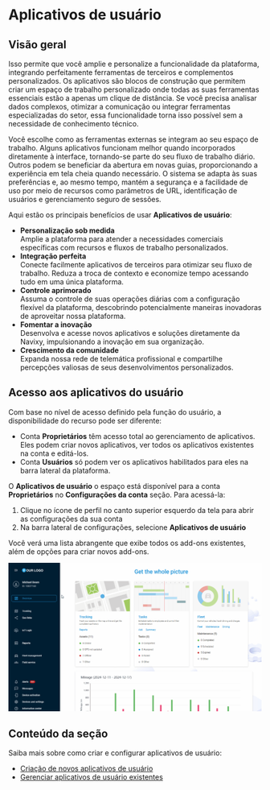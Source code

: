 # Aplicativos de usuário

## Visão geral

Isso permite que você amplie e personalize a funcionalidade da plataforma, integrando perfeitamente ferramentas de terceiros e complementos personalizados. Os aplicativos são blocos de construção que permitem criar um espaço de trabalho personalizado onde todas as suas ferramentas essenciais estão a apenas um clique de distância. Se você precisa analisar dados complexos, otimizar a comunicação ou integrar ferramentas especializadas do setor, essa funcionalidade torna isso possível sem a necessidade de conhecimento técnico.

Você escolhe como as ferramentas externas se integram ao seu espaço de trabalho. Alguns aplicativos funcionam melhor quando incorporados diretamente à interface, tornando-se parte do seu fluxo de trabalho diário. Outros podem se beneficiar da abertura em novas guias, proporcionando a experiência em tela cheia quando necessário. O sistema se adapta às suas preferências e, ao mesmo tempo, mantém a segurança e a facilidade de uso por meio de recursos como parâmetros de URL, identificação de usuários e gerenciamento seguro de sessões.

Aqui estão os principais benefícios de usar **Aplicativos de usuário**:

- **Personalização sob medida**  
Amplie a plataforma para atender a necessidades comerciais específicas com recursos e fluxos de trabalho personalizados.
- **Integração perfeita**  
Conecte facilmente aplicativos de terceiros para otimizar seu fluxo de trabalho. Reduza a troca de contexto e economize tempo acessando tudo em uma única plataforma.
- **Controle aprimorado**  
Assuma o controle de suas operações diárias com a configuração flexível da plataforma, descobrindo potencialmente maneiras inovadoras de aproveitar nossa plataforma.
- **Fomentar a inovação**  
Desenvolva e acesse novos aplicativos e soluções diretamente da Navixy, impulsionando a inovação em sua organização.
- **Crescimento da comunidade**  
Expanda nossa rede de telemática profissional e compartilhe percepções valiosas de seus desenvolvimentos personalizados.

## Acesso aos aplicativos do usuário

Com base no nível de acesso definido pela função do usuário, a disponibilidade do recurso pode ser diferente:

- Conta **Proprietários** têm acesso total ao gerenciamento de aplicativos. Eles podem criar novos aplicativos, ver todos os aplicativos existentes na conta e editá-los.
- Conta **Usuários** só podem ver os aplicativos habilitados para eles na barra lateral da plataforma.

O **Aplicativos de usuário** o espaço está disponível para a conta **Proprietários** no **Configurações da conta** seção. Para acessá-la:

1. Clique no ícone de perfil no canto superior esquerdo da tela para abrir as configurações da sua conta
2. Na barra lateral de configurações, selecione **Aplicativos de usuário**

Você verá uma lista abrangente que exibe todos os add-ons existentes, além de opções para criar novos add-ons.

![User_Apps_Navigation.gif](attachments/User_Apps_Navigation.gif)

## Conteúdo da seção

Saiba mais sobre como criar e configurar aplicativos de usuário:

- [Criação de novos aplicativos de usuário](aplicativos-de-usuario/criacao-de-novos-aplicativos-de-usuario.md)
- [Gerenciar aplicativos de usuário existentes](aplicativos-de-usuario/gerenciar-aplicativos-de-usuario-existentes.md)